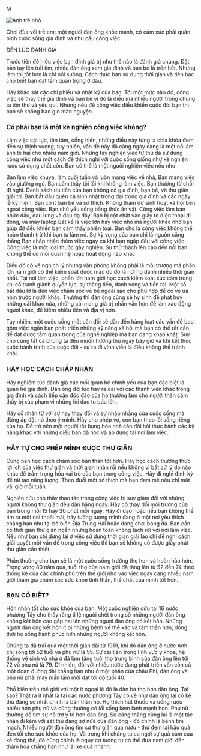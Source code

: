 M

![Ảnh trẻ nhỏ](01.png)

Chơi đùa với trẻ em: một người đàn ông khỏe mạnh, có cảm xúc phải quân bình cuộc sống gia đình và nhu cầu công việc.

ĐẾN LÚC ĐÁNH GIÁ

Trước tiên để hiểu việc bạn định giá trị như thế nào là đánh giá chúng. Đặt bàn tay lên trái tim, nhiều đàn ông xem gia đình và bạn bè là trên hết. Nhưng làm thì tốt hơn là chỉ nói suông. Cách thức bạn sử dụng thời gian và tiên bạc cho biết bạn đạt tầm quan trọng ở đâu.

Hãy khảo sát các chi phiếu và nhật ký của bạn. Tới một mức nào đó, công việc sẽ thay thế gia đình và bạn bè vì đó là điều mà nhiều người trong chúng ta tôn thờ và yêu quí. Nhưng nếu để công việc điều khiển cuộc đời bạn thì bạn sẽ không bao giờ mãn nguyện.

### Có phải bạn là một kẻ nghiện công việc không?

Làm việc cật lực, tận tâm, cống hiến, những điều này từng là chìa khóa đem đến sự thịnh vượng; tuy nhiên, vấn đề này đã càng ngày càng là một nỗi ám ảnh tệ hại cho nhiều nam giới. Những tay nghiện việc tự thú đã sử dụng công việc như một cách để thích nghỉ với cuộc sống giống như kẻ nghiện rượu sử dụng chất cồn. Bạn có thể là một người nghiện việc nếu như:

Bạn làm việc khuya; làm cuối tuần và luôn mang việc về nhà,
Bạn mang việc vào giường ngủ.
Bạn cảm thấy tội lỗi khi không làm việc.
Bạn thường từ chối đi nghỉ.
Danh sách ưu tiên của bạn không có gia đình, bạn bè, và thư giãn giải trí.
Bạn bắt đầu quên cả sinh nhật trọng đại trong gia đình và các ngày lễ kỷ niệm.
Bạn có ít bạn bè và sở thích. Không tham dự sinh hoạt xã hội bên ngoài công việc.
Bạn chủ yếu sống bằng thức ăn vặt.
Công việc làm bạn nhức đầu, đau lưng và đau dạ dày.
Bạn bị cột chặt vào giấy tờ điện thoại di động, và máy laptop
Bất kể là việc lớn hay việc nhỏ mà người khác nhờ bạn giúp đỡ đều khiến bạn cảm thấy phiền toái.
Bạn cho là công việc không thể hoàn thành trừ khi bạn tự làm nó.
Sự kỳ vọng của bạn chỉ là nguồn căng thẳng
Bạn chấp nhận thêm việc ngay cả khi bạn ngập đầu với công việc.
Công việc là một loại thuốc gây nghiện. Sự thử thách lên cao đến nỗi bạn không thể có mối quan hệ hoặc hoạt động nào khác

Điều đó có vẻ nghịch lý nhưng văn phòng không phải là môi trường mà phần lớn nam giới có thể kiểm soát được mặc dù đó là nơi họ dành nhiều thời gian nhất. Tại nơi làm việc, phần lớn nam giới học cách kiểm soát xúc cảm trong khi cố tranh giành quyền lực, sự thăng tiến, danh vọng và tiền tài. Một số bắt đầu lơ là đến việc chăm sóc vẻ bề ngoài sao cho phù hợp để có vẻ ưa nhìn trước người khác. Thường thì đàn ông cũng sẽ hy sinh để phát huy những cái khác nữa, những cái mang giá trị nhân văn hơn để làm xao động người khác, để kiếm nhiều tiền và địa vị hơn.

Tuy nhiên, một cuộc sống mất cân đối sẽ dẫn đến hàng loạt các vấn đề bao gồm việc ngăn bạn phát triển những kỹ năng xã hội mà bạn có thể rất cần để đạt được tằm quan trọng của nghề nghiệp mà bạn đang khao khát. Suy cho cùng tất cả chúng ta đều muốn hưởng thụ ngay bây giờ và khi kết thúc cuộc hành trình của cuộc đời - sự ra đi vĩnh viễn là điều không thể tránh khỏi.

### HÃY HỌC CÁCH CHẤP NHẬN

Hãy nghiêm túc đánh giá các mối quan hệ chính yếu của bạn đặc biệt là quan hệ gia đình. Đàn ông đôi lúc hay ra oai với các thành viên khác trong gia đình và cách tiếp cận độc đáo của họ thường làm cho người thân cảm thấy bị xúc phạm vì những lời đao to búa lớn.

Hãy cố nhân từ với sự hay thay đổi và sự nhập nhằng của cuộc sống mà đừng áp đặt nó theo ý mình. Hãy cho phép vợ, con bạn theo lối sống riêng của họ. Để trở nên một người tốt bụng hòa nhã cần đòi hỏi thực hành các kỹ năng khác với những điều bạn đã học và áp dụng tại nơi làm việc.

### HÃY TỰ CHO PHÉP MÌNH ĐƯỢC THƯ GIÃN

Cũng nên học cách chăm sóc bản thân tốt hơn. Hãy học cách thưởng thức lợi ích của việc thư giãn và thời gian nhàn rỗi nếu không vì bất cứ lý do nào khác để trầm trọng hóa vai trò của bạn trong công việc. Hãy đi nghỉ định kỳ để tái tạo năng lượng. Theo đuổi một sở thích mà bạn đam mê nếu chỉ mất vài giờ mỗi tuần.

Nghiên cứu cho thấy thao tác trong công việc bị suy giảm đối với những người không thư giãn đều đặn hằng ngày. Hãy cố thay đổi môi trường của bạn trong mỗi 15 hay 30 phút mỗi ngày. Hãy đi dạo hoặc nếu bạn không thể tìm ra một nơi thoải mái, hãy tưởng tượng mình đang ở một nơi yêu thích chắng hạn như tại bờ biển Địa Trung Hải hoặc đang chơi bóng đá. Bạn cần có thời gian thư giãn ngắn nhưng hoàn toàn không tách rời với nơi làm việc. Nếu như bạn chỉ dừng lại ở việc sử dụng thời gian giải lao chỉ để nghỉ cách giải quyết một vấn đề trong công việc thì bạn sẽ không có được giây phút thư giãn cần thiết.

Phần thưởng cho bạn sẽ là một cuộc sống trường thọ hơn và hoàn hảo hơn. Trong vòng 80 năm qua, tuổi thọ của nam giới đã tăng lên từ 52 đến 74 theo thống kê của các chính phủ trên thế giới nhờ vào việc ngày càng nhiều nam giới tham gia chăm sóc sức khỏe tinh thần, thể chất của mình tốt hơn.

### BẠN CÓ BIẾT?

Hôn nhân tốt cho sức khỏe của bạn. Một cuộc nghiên cứu tại 16 nước phương Tây cho thấy rằng tỉ lệ người chết trong số những người đàn ông không kết hôn cao gấp hai lần những người đàn ông có kết hôn. Những người đàn ông kết hôn ít bị những bệnh về thể xác và tâm thần hơn, đồng thời họ sống hạnh phúc hơn những người không kết hôn.

Chúng ta đã trải qua một thời gian dài từ 1919, khi đó đàn ông ở nước Anh chỉ sống tới 52 tuổi và phụ nữ là 55. Sự cải tiến trong lĩnh vực y khoa, hệ thống vệ sinh và nhà ở đã làm tăng tuổi thọ trung bình của đàn ông lên tới 72 và phụ nữ là 79. Dĩ nhiên, đối với nhiều nước đang phát triển vẫn còn cả một đoạn đường dài chẳng hạn như ở một phần của châu Phi, đàn ông và phụ nữ phải may mắn lắm mới đạt tới độ tuổi 40.

Phổ biến trên thế giới với một ít ngoại lệ đó là đàn bà thọ hơn đàn ông. Tại sao? Thật ra ít nhất là tại các nước phương Tây có vẻ như đàn ông lại có kẻ thù đáng sợ nhất chính là bản thân họ. Họ thích hút thuốc và uống rượu nhiều hơn phụ nữ và cũng thường có lối sống kém lành mạnh hơn. Phụ nữ thường dễ tìm sự hỗ trợ y tế hơn đàn ông. Sự căng thẳng cũng lại là một tác nhân đi kèm với sát thủ đáng sợ nữa của đàn ông - đó chính là bệnh tim mạch. Nhiều người đàn ông tìm sự thư giãn qua rượu - thứ đem lại hậu quả đen tối cho sức khỏe của họ. Và trong khi chúng ta ca ngợi sự quả cảm của kẻ đóng thế, đó cũng chính là nguy cơ tương tự có thể đưa nam giới đến thảm họa chẳng hạn như lái xe quá nhanh.

